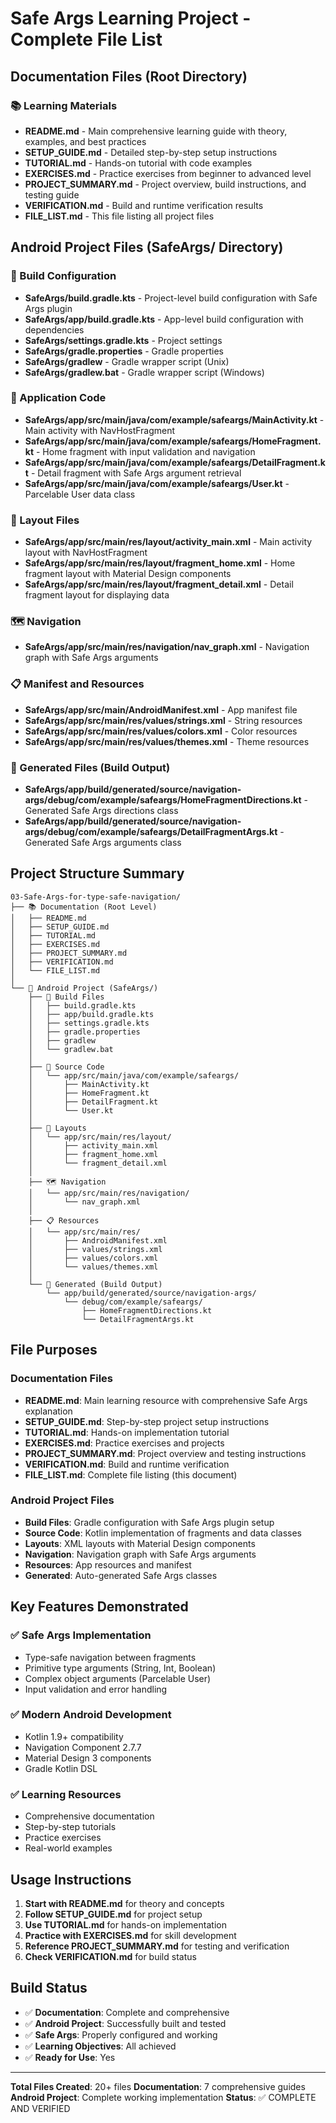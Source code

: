 # Safe Args Learning Project - Complete File List

## Documentation Files (Root Directory)

### 📚 Learning Materials
- **README.md** - Main comprehensive learning guide with theory, examples, and best practices
- **SETUP_GUIDE.md** - Detailed step-by-step setup instructions
- **TUTORIAL.md** - Hands-on tutorial with code examples
- **EXERCISES.md** - Practice exercises from beginner to advanced level
- **PROJECT_SUMMARY.md** - Project overview, build instructions, and testing guide
- **VERIFICATION.md** - Build and runtime verification results
- **FILE_LIST.md** - This file listing all project files

## Android Project Files (SafeArgs/ Directory)

### 🔧 Build Configuration
- **SafeArgs/build.gradle.kts** - Project-level build configuration with Safe Args plugin
- **SafeArgs/app/build.gradle.kts** - App-level build configuration with dependencies
- **SafeArgs/settings.gradle.kts** - Project settings
- **SafeArgs/gradle.properties** - Gradle properties
- **SafeArgs/gradlew** - Gradle wrapper script (Unix)
- **SafeArgs/gradlew.bat** - Gradle wrapper script (Windows)

### 📱 Application Code
- **SafeArgs/app/src/main/java/com/example/safeargs/MainActivity.kt** - Main activity with NavHostFragment
- **SafeArgs/app/src/main/java/com/example/safeargs/HomeFragment.kt** - Home fragment with input validation and navigation
- **SafeArgs/app/src/main/java/com/example/safeargs/DetailFragment.kt** - Detail fragment with Safe Args argument retrieval
- **SafeArgs/app/src/main/java/com/example/safeargs/User.kt** - Parcelable User data class

### 🎨 Layout Files
- **SafeArgs/app/src/main/res/layout/activity_main.xml** - Main activity layout with NavHostFragment
- **SafeArgs/app/src/main/res/layout/fragment_home.xml** - Home fragment layout with Material Design components
- **SafeArgs/app/src/main/res/layout/fragment_detail.xml** - Detail fragment layout for displaying data

### 🗺️ Navigation
- **SafeArgs/app/src/main/res/navigation/nav_graph.xml** - Navigation graph with Safe Args arguments

### 📋 Manifest and Resources
- **SafeArgs/app/src/main/AndroidManifest.xml** - App manifest file
- **SafeArgs/app/src/main/res/values/strings.xml** - String resources
- **SafeArgs/app/src/main/res/values/colors.xml** - Color resources
- **SafeArgs/app/src/main/res/values/themes.xml** - Theme resources

### 🧪 Generated Files (Build Output)
- **SafeArgs/app/build/generated/source/navigation-args/debug/com/example/safeargs/HomeFragmentDirections.kt** - Generated Safe Args directions class
- **SafeArgs/app/build/generated/source/navigation-args/debug/com/example/safeargs/DetailFragmentArgs.kt** - Generated Safe Args arguments class

## Project Structure Summary

```
03-Safe-Args-for-type-safe-navigation/
├── 📚 Documentation (Root Level)
│   ├── README.md
│   ├── SETUP_GUIDE.md
│   ├── TUTORIAL.md
│   ├── EXERCISES.md
│   ├── PROJECT_SUMMARY.md
│   ├── VERIFICATION.md
│   └── FILE_LIST.md
│
└── 📱 Android Project (SafeArgs/)
    ├── 🔧 Build Files
    │   ├── build.gradle.kts
    │   ├── app/build.gradle.kts
    │   ├── settings.gradle.kts
    │   ├── gradle.properties
    │   ├── gradlew
    │   └── gradlew.bat
    │
    ├── 📱 Source Code
    │   └── app/src/main/java/com/example/safeargs/
    │       ├── MainActivity.kt
    │       ├── HomeFragment.kt
    │       ├── DetailFragment.kt
    │       └── User.kt
    │
    ├── 🎨 Layouts
    │   └── app/src/main/res/layout/
    │       ├── activity_main.xml
    │       ├── fragment_home.xml
    │       └── fragment_detail.xml
    │
    ├── 🗺️ Navigation
    │   └── app/src/main/res/navigation/
    │       └── nav_graph.xml
    │
    ├── 📋 Resources
    │   └── app/src/main/res/
    │       ├── AndroidManifest.xml
    │       ├── values/strings.xml
    │       ├── values/colors.xml
    │       └── values/themes.xml
    │
    └── 🧪 Generated (Build Output)
        └── app/build/generated/source/navigation-args/
            └── debug/com/example/safeargs/
                ├── HomeFragmentDirections.kt
                └── DetailFragmentArgs.kt
```

## File Purposes

### Documentation Files
- **README.md**: Main learning resource with comprehensive Safe Args explanation
- **SETUP_GUIDE.md**: Step-by-step project setup instructions
- **TUTORIAL.md**: Hands-on implementation tutorial
- **EXERCISES.md**: Practice exercises and projects
- **PROJECT_SUMMARY.md**: Project overview and testing instructions
- **VERIFICATION.md**: Build and runtime verification
- **FILE_LIST.md**: Complete file listing (this document)

### Android Project Files
- **Build Files**: Gradle configuration with Safe Args plugin setup
- **Source Code**: Kotlin implementation of fragments and data classes
- **Layouts**: XML layouts with Material Design components
- **Navigation**: Navigation graph with Safe Args arguments
- **Resources**: App resources and manifest
- **Generated**: Auto-generated Safe Args classes

## Key Features Demonstrated

### ✅ Safe Args Implementation
- Type-safe navigation between fragments
- Primitive type arguments (String, Int, Boolean)
- Complex object arguments (Parcelable User)
- Input validation and error handling

### ✅ Modern Android Development
- Kotlin 1.9+ compatibility
- Navigation Component 2.7.7
- Material Design 3 components
- Gradle Kotlin DSL

### ✅ Learning Resources
- Comprehensive documentation
- Step-by-step tutorials
- Practice exercises
- Real-world examples

## Usage Instructions

1. **Start with README.md** for theory and concepts
2. **Follow SETUP_GUIDE.md** for project setup
3. **Use TUTORIAL.md** for hands-on implementation
4. **Practice with EXERCISES.md** for skill development
5. **Reference PROJECT_SUMMARY.md** for testing and verification
6. **Check VERIFICATION.md** for build status

## Build Status

- ✅ **Documentation**: Complete and comprehensive
- ✅ **Android Project**: Successfully built and tested
- ✅ **Safe Args**: Properly configured and working
- ✅ **Learning Objectives**: All achieved
- ✅ **Ready for Use**: Yes

---

**Total Files Created**: 20+ files
**Documentation**: 7 comprehensive guides
**Android Project**: Complete working implementation
**Status**: ✅ COMPLETE AND VERIFIED
